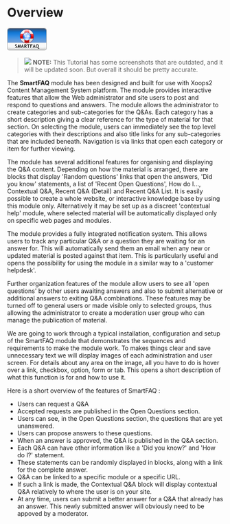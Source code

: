 # Overview

![logoModule.png](.gitbook/assets/logomodule.png)

> ![](https://github.com/xoops/smartfaq-tutorial/tree/d31651f51362e8bde4fba68a371aaaf271be37c4/assets/info/info.png) **NOTE:** This Tutorial has some screenshots that are outdated, and it will be updated soon. But overall it should be pretty accurate.

The **SmartFAQ** module has been designed and built for use with Xoops2 Content Management System platform. The module provides interactive features that allow the Web administrator and site users to post and respond to questions and answers. The module allows the administrator to create categories and sub-categories for the Q&As. Each category has a short description giving a clear reference for the type of material for that section. On selecting the module, users can immediately see the top level categories with their descriptions and also title links for any sub-categories that are included beneath. Navigation is via links that open each category or item for further viewing.

The module has several additional features for organising and displaying the Q&A content. Depending on how the material is arranged, there are blocks that display 'Random questions' links that open the answers, 'Did you know' statements, a list of 'Recent Open Questions', How do I..., Contextual Q&A, Recent Q&A \(Detail\) and Recent Q&A List. It is easily possible to create a whole website, or interactive knowledge base by using this module only. Alternatively it may be set up as a discreet 'contextual help' module, where selected material will be automatically displayed only on specific web pages and modules.

The module provides a fully integrated notification system. This allows users to track any particular Q&A or a question they are waiting for an answer for. This will automatically send them an email when any new or updated material is posted against that item. This is particularly useful and opens the possibility for using the module in a similar way to a 'customer helpdesk'.

Further organization features of the module allow users to see all 'open questions' by other users awaiting answers and also to submit alternative or additional answers to exiting Q&A combinations. These features may be turned off to general users or made visible only to selected groups, thus allowing the administrator to create a moderation user group who can manage the publication of material.

We are going to work through a typical installation, configuration and setup of the SmartFAQ module that demonstrates the sequences and requirements to make the module work. To makes things clear and save unnecessary text we will display images of each administration and user screen. For details about any area on the image, all you have to do is hover over a link, checkbox, option, form or tab. This opens a short description of what this function is for and how to use it.

Here is a short overview of the features of SmartFAQ :

* Users can request a Q&A
* Accepted requests are published in the Open Questions section.
* Users can see, in the Open Questions section, the questions that are yet unanswered.
* Users can propose answers to these questions.
* When an answer is approved, the Q&A is published in the Q&A section.
* Each Q&A can have other information like a 'Did you know?' and 'How do I?' statement.
* These statements can be randomly displayed in blocks, along with a link for the complete answer.
* Q&A can be linked to a specific module or a specific URL.
* If such a link is made, the Contextual Q&A block will display contextual Q&A relatively to where the user is on your site.
* At any time, users can submit a better answer for a Q&A that already has an answer. This newly submitted answer will obviously need to be appoved by a moderator.


